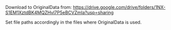 Download to OriginalData from: https://drive.google.com/drive/folders/1NX-S1EM1XztdBK4MQZHvl7P5eBCVZmIa?usp=sharing

Set file paths accordingly in the files where OriginalData is used.
